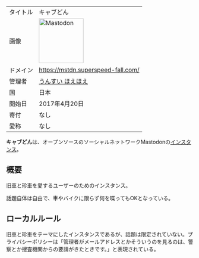 <div>

|          |                                                                                                                                                                                                                                                                                                        |
|----------|--------------------------------------------------------------------------------------------------------------------------------------------------------------------------------------------------------------------------------------------------------------------------------------------------------|
| タイトル | キャブどん                                                                                                                                                                                                                                                                                             |
| 画像     | [<img src="/images/thumb/0/00/Mastodon_logo.png/120px-Mastodon_logo.png" srcset="/images/thumb/0/00/Mastodon_logo.png/180px-Mastodon_logo.png 1.5x, /images/0/00/Mastodon_logo.png 2x" width="120" height="120" alt="Mastodon" />](/%E3%83%95%E3%82%A1%E3%82%A4%E3%83%AB:Mastodon_logo.png "Mastodon") |
| ドメイン | <a href="https://mstdn.superspeed-fall.com/" rel="nofollow">https://mstdn.superspeed-fall.com/</a>                                                                                                                                                                                                     |
| 管理者   | <a href="https://mstdn.superspeed-fall.com/@unsuitan" rel="nofollow">うんすい ほえほえ</a>                                                                                                                                                                                                             |
| 国       | 日本                                                                                                                                                                                                                                                                                                   |
| 開始日   | 2017年4月20日                                                                                                                                                                                                                                                                                          |
| 寄付     | なし                                                                                                                                                                                                                                                                                                   |
| 愛称     | なし                                                                                                                                                                                                                                                                                                   |

**キャブどん**は、オープンソースのソーシャルネットワークMastodonの[インスタンス](/%E3%82%A4%E3%83%B3%E3%82%B9%E3%82%BF%E3%83%B3%E3%82%B9 "インスタンス")。

## 概要

旧車と珍車を愛するユーザーのためのインスタンス。

話題自体は自由で、車やバイクに限らず何を喋ってもOKとなっている。

## ローカルルール

旧車と珍車をテーマにしたインスタンスであるが、話題は限定されていない。プライバシーポリシーは「管理者がメールアドレスとかそういうのを見るのは、警察とか捜査機関からの要請がきたときです。」と表現されている。

</div>
